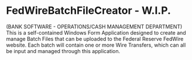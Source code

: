 # FedWireBatchFileCreator - W.I.P.
(BANK SOFTWARE - OPERATIONS/CASH MANAGEMENT DEPARTMENT)
This is a self-contained Windows Form Application designed to create and manage Batch Files that can be uploaded to the Federal Reserve FedWire website.
Each batch will contain one or more Wire Transfers, which can all be input and managed through this application.


